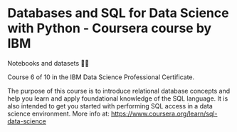 # Databases and SQL for Data Science with Python - Coursera course by IBM

Notebooks and datasets 👨‍💻

Course 6 of 10 in the IBM Data Science Professional Certificate.

The purpose of this course is to introduce relational database concepts and help you learn and apply foundational knowledge of the SQL language. It is also intended to get you started with performing SQL access in a data science environment.
More info at: https://www.coursera.org/learn/sql-data-science
